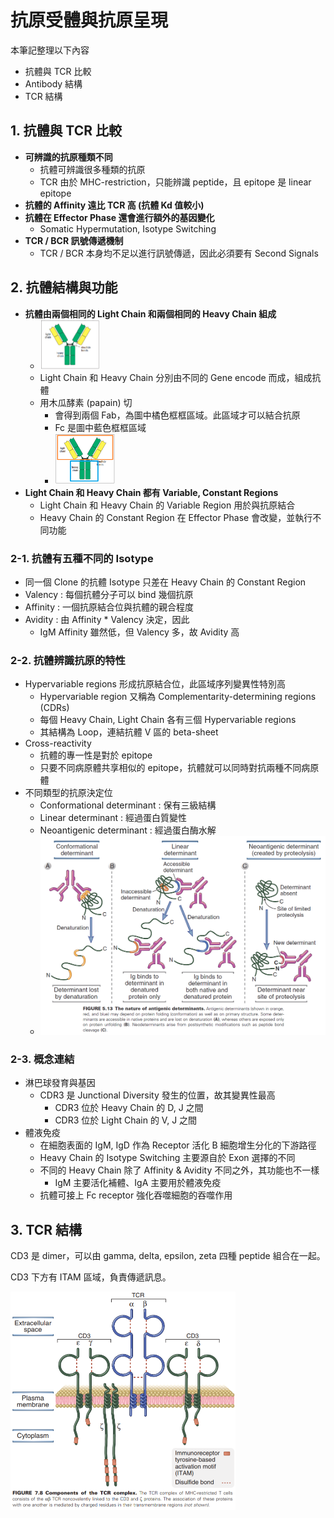 # 抗原受體與抗原呈現

本筆記整理以下內容

- 抗體與 TCR 比較
- Antibody 結構
- TCR 結構



## 1. 抗體與 TCR 比較

- **可辨識的抗原種類不同**
  - 抗體可辨識很多種類的抗原
  - TCR 由於 MHC-restriction，只能辨識 peptide，且 epitope 是 linear epitope
- **抗體的 Affinity 遠比 TCR 高 (抗體 Kd 值較小)**
- **抗體在 Effector Phase 還會進行額外的基因變化**
  - Somatic Hypermutation, Isotype Switching
- **TCR / BCR 訊號傳遞機制**
  - TCR / BCR 本身均不足以進行訊號傳遞，因此必須要有 Second Signals



## 2. 抗體結構與功能

- **抗體由兩個相同的 Light Chain 和兩個相同的 Heavy Chain 組成**
  - <img src="04_%E6%8A%97%E5%8E%9F%E5%8F%97%E9%AB%94%E8%88%87%E6%8A%97%E5%8E%9F%E8%BE%A8%E8%AD%98.assets/image-20210418115632858.png" alt="image-20210418115632858" style="zoom:25%;" />
  - Light Chain 和 Heavy Chain 分別由不同的 Gene encode 而成，組成抗體
  - 用木瓜酵素 (papain) 切
    - 會得到兩個 Fab，為圖中橘色框框區域。此區域才可以結合抗原
    - Fc 是圖中藍色框框區域
    - <img src="04_%E6%8A%97%E5%8E%9F%E5%8F%97%E9%AB%94%E8%88%87%E6%8A%97%E5%8E%9F%E8%BE%A8%E8%AD%98.assets/image-20210418121159198.png" alt="image-20210418121159198" style="zoom:25%;" />
- **Light Chain 和 Heavy Chain 都有 Variable, Constant Regions**
  - Light Chain 和 Heavy Chain 的 Variable Region 用於與抗原結合
  - Heavy Chain 的 Constant Region 在 Effector Phase 會改變，並執行不同功能

### 2-1. 抗體有五種不同的 Isotype

- 同一個 Clone 的抗體 Isotype 只差在 Heavy Chain 的 Constant Region
- Valency : 每個抗體分子可以 bind 幾個抗原
- Affinity : 一個抗原結合位與抗體的親合程度
- Avidity : 由 Affinity * Valency 決定，因此
  - IgM Affinity 雖然低，但 Valency 多，故 Avidity 高

### 2-2. 抗體辨識抗原的特性

- Hypervariable regions 形成抗原結合位，此區域序列變異性特別高
  - Hypervariable region 又稱為 Complementarity-determining regions (CDRs)
  - 每個 Heavy Chain, Light Chain 各有三個 Hypervariable regions
  - 其結構為 Loop，連結抗體 V 區的 beta-sheet
- Cross-reactivity
  - 抗體的專一性是對於 epitope
  - 只要不同病原體共享相似的 epitope，抗體就可以同時對抗兩種不同病原體
- 不同類型的抗原決定位
  - Conformational determinant : 保有三級結構
  - Linear determinant : 經過蛋白質變性
  - Neoantigenic determinant : 經過蛋白酶水解
  - <img src="04_%E6%8A%97%E5%8E%9F%E5%8F%97%E9%AB%94%E8%88%87%E6%8A%97%E5%8E%9F%E8%BE%A8%E8%AD%98.assets/image-20210418115158041.png" alt="image-20210418115158041" style="zoom:50%;" />

### 2-3. 概念連結

- 淋巴球發育與基因
  - CDR3 是 Junctional Diversity 發生的位置，故其變異性最高
    - CDR3 位於 Heavy Chain 的 D, J 之間
    - CDR3 位於 Light Chain 的 V, J 之間
- 體液免疫
  - 在細胞表面的 IgM, IgD 作為 Receptor 活化 B 細胞增生分化的下游路徑
  - Heavy Chain 的 Isotype Switching 主要源自於 Exon 選擇的不同
  - 不同的 Heavy Chain 除了 Affinity & Avidity 不同之外，其功能也不一樣
    - IgM 主要活化補體、IgA 主要用於體液免疫
  - 抗體可接上 Fc receptor 強化吞噬細胞的吞噬作用



## 3. TCR 結構

CD3 是 dimer，可以由 gamma, delta, epsilon, zeta 四種 peptide 組合在一起。

CD3 下方有 ITAM 區域，負責傳遞訊息。

<img src="04_%E6%8A%97%E5%8E%9F%E5%8F%97%E9%AB%94%E8%88%87%E6%8A%97%E5%8E%9F%E8%BE%A8%E8%AD%98.assets/image-20210914153817701.png" alt="image-20210914153817701" style="zoom:50%;" />
